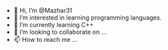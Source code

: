 - 👋 Hi, I’m @Mazhar31
- 👀 I’m interested in learning programming languages.
- 🌱 I’m currently learning C++
- 💞️ I’m looking to collaborate on ...
- 📫 How to reach me ...

<!---
Mazhar31/Mazhar31 is a ✨ special ✨ repository because its `README.md` (this file) appears on your GitHub profile.
You can click the Preview link to take a look at your changes.
--->
